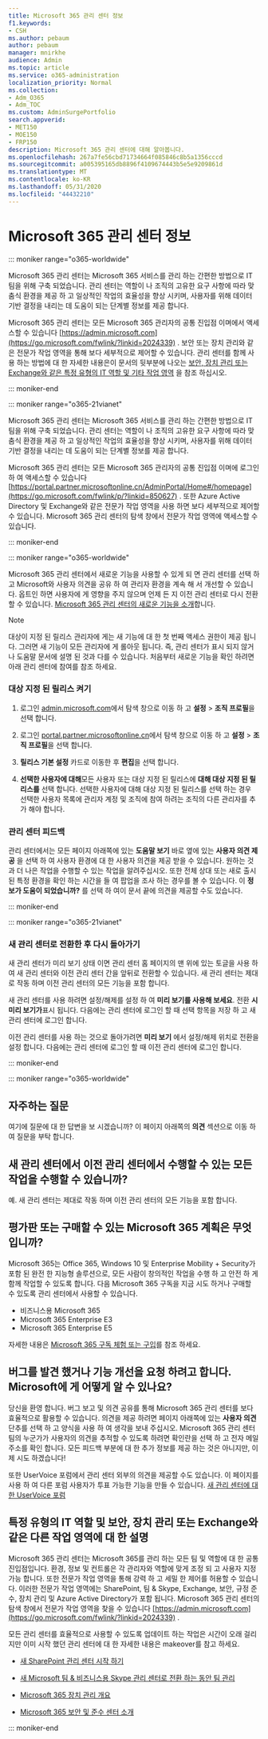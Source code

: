 ```yaml
---
title: Microsoft 365 관리 센터 정보
f1.keywords:
- CSH
ms.author: pebaum
author: pebaum
manager: mnirkhe
audience: Admin
ms.topic: article
ms.service: o365-administration
localization_priority: Normal
ms.collection:
- Adm_O365
- Adm_TOC
ms.custom: AdminSurgePortfolio
search.appverid:
- MET150
- MOE150
- FRP150
description: Microsoft 365 관리 센터에 대해 알아봅니다.
ms.openlocfilehash: 267a7fe56cbd71734664f085846c8b5a1356cccd
ms.sourcegitcommit: a005395165db8896f4109674443b5e5e9209861d
ms.translationtype: MT
ms.contentlocale: ko-KR
ms.lasthandoff: 05/31/2020
ms.locfileid: "44432210"
---
```

# <a name="about-the-microsoft-365-admin-center"></a>Microsoft 365 관리 센터 정보

::: moniker range="o365-worldwide"

Microsoft 365 관리 센터는 Microsoft 365 서비스를 관리 하는 간편한 방법으로 IT 팀을 위해 구축 되었습니다. 관리 센터는 역할이 나 조직의 고유한 요구 사항에 따라 맞춤식 환경을 제공 하 고 일상적인 작업의 효율성을 향상 시키며, 사용자를 위해 데이터 기반 결정을 내리는 데 도움이 되는 단계별 정보를 제공 합니다.

Microsoft 365 관리 센터는 모든 Microsoft 365 관리자의 공통 진입점 이며에서 액세스할 수 있습니다 [https://admin.microsoft.com](https://go.microsoft.com/fwlink/?linkid=2024339) . 보안 또는 장치 관리와 같은 전문가 작업 영역을 통해 보다 세부적으로 제어할 수 있습니다. 관리 센터를 함께 사용 하는 방법에 대 한 자세한 내용은이 문서의 뒷부분에 나오는 [보안, 장치 관리 또는 Exchange와 같은 특정 유형의 IT 역할 및 기타 작업 영역](#what-about-the-specific-types-of-it-roles-and-other-workspaces-like-security-device-management-or-exchange) 을 참조 하십시오.

::: moniker-end

::: moniker range="o365-21vianet"

Microsoft 365 관리 센터는 Microsoft 365 서비스를 관리 하는 간편한 방법으로 IT 팀을 위해 구축 되었습니다. 관리 센터는 역할이 나 조직의 고유한 요구 사항에 따라 맞춤식 환경을 제공 하 고 일상적인 작업의 효율성을 향상 시키며, 사용자를 위해 데이터 기반 결정을 내리는 데 도움이 되는 단계별 정보를 제공 합니다.

Microsoft 365 관리 센터는 모든 Microsoft 365 관리자의 공통 진입점 이며에 로그인 하 여 액세스할 수 있습니다 [https://portal.partner.microsoftonline.cn/AdminPortal/Home#/homepage](https://go.microsoft.com/fwlink/p/?linkid=850627) . 또한 Azure Active Directory 및 Exchange와 같은 전문가 작업 영역을 사용 하면 보다 세부적으로 제어할 수 있습니다. Microsoft 365 관리 센터의 탐색 창에서 전문가 작업 영역에 액세스할 수 있습니다.

::: moniker-end

::: moniker range="o365-worldwide"

Microsoft 365 관리 센터에서 새로운 기능을 사용할 수 있게 되 면 관리 센터를 선택 하 고 Microsoft와 사용자 의견을 공유 하 여 관리자 환경을 계속 해 서 개선할 수 있습니다. 옵트인 하면 사용자에 게 영향을 주지 않으며 언제 든 지 이전 관리 센터로 다시 전환할 수 있습니다.
[Microsoft 365 관리 센터의 새로운 기능을 소개](whats-new-in-preview.md)합니다.
  
> [!NOTE]
> 대상이 지정 된 릴리스 관리자에 게는 새 기능에 대 한 첫 번째 액세스 권한이 제공 됩니다. 그러면 새 기능이 모든 관리자에 게 롤아웃 됩니다. 즉, 관리 센터가 표시 되지 않거나 도움말 문서에 설명 된 것과 다를 수 있습니다. 처음부터 새로운 기능을 확인 하려면 아래 관리 센터에 참여를 참조 하세요. 

### <a name="turn-on-targeted-release"></a>대상 지정 된 릴리스 켜기

1. 로그인 [admin.microsoft.com](https://admin.microsoft.com)에서 탐색 창으로 이동 하 고 **설정** \> **조직 프로필**을 선택 합니다.

1. 로그인 [portal.partner.microsoftonline.cn](https://go.microsoft.com/fwlink/p/?linkid=513813)에서 탐색 창으로 이동 하 고 **설정** \> **조직 프로필**을 선택 합니다.

2. **릴리스 기본 설정** 카드로 이동한 후 **편집**을 선택 합니다. 
    
3. **선택한 사용자에 대해**모든 사용자 또는 대상 지정 된 릴리스에 **대해 대상 지정 된 릴리스를** 선택 합니다. 선택한 사용자에 대해 대상 지정 된 릴리스를 선택 하는 경우 선택한 사용자 목록에 관리자 계정 및 조직에 참여 하려는 조직의 다른 관리자를 추가 해야 합니다.
    
### <a name="admin-center-feedback"></a>관리 센터 피드백

관리 센터에서는 모든 페이지 아래쪽에 있는 **도움말 보기** 바로 옆에 있는 **사용자 의견 제공** 을 선택 하 여 사용자 환경에 대 한 사용자 의견을 제공 받을 수 있습니다. 원하는 것과 더 나은 작업을 수행할 수 있는 작업을 알려주십시오. 또한 전체 상대 또는 새로 출시 된 특정 환경을 확인 하는 시간을 들 여 팝업을 조사 하는 경우를 볼 수 있습니다. 이 **정보가 도움이 되었습니까?** 를 선택 하 여이 문서 끝에 의견을 제공할 수도 있습니다.
  
::: moniker-end

::: moniker range="o365-21vianet"

### <a name="switch-to-the-new-admin-center-and-back-again"></a>새 관리 센터로 전환한 후 다시 돌아가기

새 관리 센터가 미리 보기 상태 이면 관리 센터 홈 페이지의 맨 위에 있는 토글을 사용 하 여 새 관리 센터와 이전 관리 센터 간을 앞뒤로 전환할 수 있습니다. 새 관리 센터는 제대로 작동 하며 이전 관리 센터의 모든 기능을 포함 합니다.

새 관리 센터를 사용 하려면 설정/해제를 설정 하 여 <b>미리 보기를 사용해 보세요</b>. 전환 <b>시 미리 보기가</b>표시 됩니다. 다음에는 관리 센터에 로그인 할 때 선택 항목을 저장 하 고 새 관리 센터에 로그인 합니다.

이전 관리 센터를 사용 하는 것으로 돌아가려면 <b>미리 보기</b> 에서 설정/해제 위치로 전환을 설정 합니다. 다음에는 관리 센터에 로그인 할 때 이전 관리 센터에 로그인 합니다.

::: moniker-end

::: moniker range="o365-worldwide"

## <a name="frequently-asked-questions"></a>자주하는 질문

여기에 질문에 대 한 답변을 보 시겠습니까? 이 페이지 아래쪽의 **의견** 섹션으로 이동 하 여 질문을 부탁 합니다. 
  
## <a name="can-i-do-everything-in-the-new-admin-center-that-i-can-do-in-the-old-admin-center"></a>새 관리 센터에서 이전 관리 센터에서 수행할 수 있는 모든 작업을 수행할 수 있습니까?

예. 새 관리 센터는 제대로 작동 하며 이전 관리 센터의 모든 기능을 포함 합니다.
  
## <a name="which-microsoft-365-plans-are-available-to-trial-or-buy"></a>평가판 또는 구매할 수 있는 Microsoft 365 계획은 무엇입니까?

Microsoft 365는 Office 365, Windows 10 및 Enterprise Mobility + Security가 포함 된 완전 한 지능형 솔루션으로, 모든 사람이 창의적인 작업을 수행 하 고 안전 하 게 함께 작업할 수 있도록 합니다. 다음 Microsoft 365 구독을 지금 시도 하거나 구매할 수 있도록 관리 센터에서 사용할 수 있습니다.
  
- 비즈니스용 Microsoft 365
- Microsoft 365 Enterprise E3
- Microsoft 365 Enterprise E5
    
자세한 내용은 [Microsoft 365 구독 체험 또는 구입](../commerce/try-or-buy-microsoft-365.md)를 참조 하세요.

## <a name="i-found-a-bug-or-i-want-to-request-a-feature-enhancement-how-do-i-let-microsoft-know"></a>버그를 발견 했거나 기능 개선을 요청 하려고 합니다. Microsoft에 게 어떻게 알 수 있나요?

당신을 환영 합니다. 버그 보고 및 의견 공유를 통해 Microsoft 365 관리 센터를 보다 효율적으로 활용할 수 있습니다. 의견을 제공 하려면 페이지 아래쪽에 있는 **사용자 의견** 단추를 선택 하 고 양식을 사용 하 여 생각을 보내 주십시오. Microsoft 365 관리 센터 팀의 누군가가 사용자의 의견을 추적할 수 있도록 하려면 확인란을 선택 하 고 전자 메일 주소를 확인 합니다. 모든 피드백 부분에 대 한 추가 정보를 제공 하는 것은 아니지만, 이제 시도 하겠습니다! 
  
또한 UserVoice 포럼에서 관리 센터 외부의 의견을 제공할 수도 있습니다. 이 페이지를 사용 하 여 다른 포럼 사용자가 투표 가능한 기능을 만들 수 있습니다. [새 관리 센터에 대 한 UserVoice 포럼](https://go.microsoft.com/fwlink/?linkid=2024994)

## <a name="what-about-the-specific-types-of-it-roles-and-other-workspaces-like-security-device-management-or-exchange"></a>특정 유형의 IT 역할 및 보안, 장치 관리 또는 Exchange와 같은 다른 작업 영역에 대 한 설명

Microsoft 365 관리 센터는 Microsoft 365를 관리 하는 모든 팀 및 역할에 대 한 공통 진입점입니다. 환경, 정보 및 컨트롤은 각 관리자와 역할에 맞게 조정 되 고 사용자 지정 가능 합니다. 또한 전문가 작업 영역을 통해 강력 하 고 세밀 한 제어를 허용할 수 있습니다. 이러한 전문가 작업 영역에는 SharePoint, 팀 &amp; Skype, Exchange, 보안, 규정 준수, 장치 관리 및 Azure Active Directory가 포함 됩니다. Microsoft 365 관리 센터의 탐색 창에서 전문가 작업 영역을 찾을 수 있습니다 [https://admin.microsoft.com](https://go.microsoft.com/fwlink/?linkid=2024339) .
  
모든 관리 센터를 효율적으로 사용할 수 있도록 업데이트 하는 작업은 시간이 오래 걸리지만 이미 시작 했던 관리 센터에 대 한 자세한 내용은 makeover를 참고 하세요.
  
- [새 SharePoint 관리 센터 시작 하기](https://go.microsoft.com/fwlink/?linkid=2024186)
    
- [새 Microsoft 팀 &amp; 비즈니스용 Skype 관리 센터로 전환 하는 동안 팀 관리](https://go.microsoft.com/fwlink/?linkid=2024308)
    
- [Microsoft 365 장치 관리 개요](https://go.microsoft.com/fwlink/?linkid=2006262)
    
- [Microsoft 365 보안 및 준수 센터 소개](https://go.microsoft.com/fwlink/?linkid=2025413)

::: moniker-end